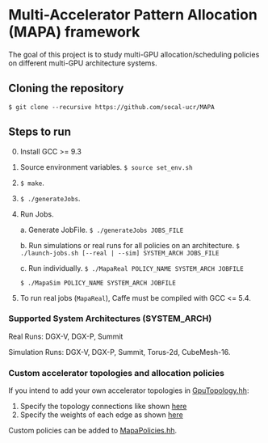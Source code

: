 # Multi-Accelerator Pattern Allocation (MAPA) framework

The goal of this project is to study multi-GPU allocation/scheduling policies on different multi-GPU architecture systems.

## Cloning the repository

`$ git clone --recursive https://github.com/socal-ucr/MAPA`

## Steps to run

0. Install GCC >= 9.3
1. Source environment variables.
      `$ source set_env.sh`
2. `$ make`.
3. `$ ./generateJobs`.
4. Run Jobs.

   a. Generate JobFile.
      `$ ./generateJobs JOBS_FILE`

   b. Run simulations or real runs for all policies on an architecture.
      `$ ./launch-jobs.sh [--real | --sim] SYSTEM_ARCH JOBS_FILE`

   c. Run individually.
      `$ ./MapaReal POLICY_NAME SYSTEM_ARCH JOBFILE`

      `$ ./MapaSim POLICY_NAME SYSTEM_ARCH JOBFILE`

5. To run real jobs (`MapaReal`), Caffe must be compiled with GCC <= 5.4.

### Supported System Architectures (SYSTEM_ARCH)

Real Runs: DGX-V, DGX-P, Summit

Simulation Runs: DGX-V, DGX-P, Summit, Torus-2d, CubeMesh-16.

### Custom accelerator topologies and allocation policies

If you intend to add your own accelerator topologies in [GpuTopology.hh](https://github.com/socal-ucr/MAPA/blob/master/GpuTopology.hh):

1. Specify the topology connections like shown [here](https://github.com/socal-ucr/MAPA/blob/master/GpuTopology.hh#L56-L94)
2. Specify the weights of each edge as shown [here](https://github.com/socal-ucr/MAPA/blob/master/GpuTopology.hh#L191-L227)

Custom policies can be added to [MapaPolicies.hh](https://github.com/socal-ucr/MAPA/blob/master/MapaPolicies.hh).
